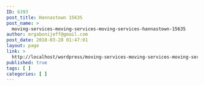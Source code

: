 ```yaml
---
ID: 6393
post_title: Hannastown 15635
post_name: >
  moving-services-moving-services-moving-services-hannastown-15635
author: mrgabonijeff@gmail.com
post_date: 2018-03-28 01:47:01
layout: page
link: >
  http://localhost/wordpress/moving-services-moving-services-moving-services-hannastown-15635/
published: true
tags: [ ]
categories: [ ]
---
```

